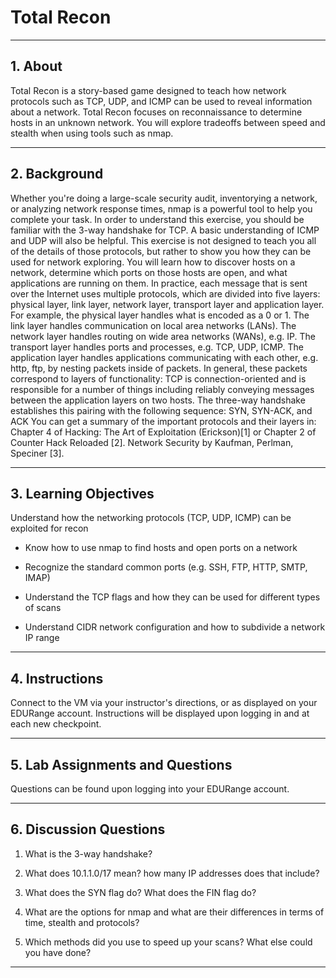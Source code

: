 # Total Recon

---

## 1. About

Total Recon is a story-based game designed to teach how network
protocols such as TCP, UDP, and ICMP can be used to reveal information about
a network. Total Recon focuses on reconnaissance to determine hosts in an
unknown network. You will explore tradeoffs between speed and stealth when
using tools such as nmap.

---

## 2. Background

Whether you're doing a large-scale security audit, inventorying a network, or
analyzing network response times, nmap is a powerful tool to help you complete
your task. In order to understand this exercise, you should be familiar with the
3-way handshake for TCP. A basic understanding of ICMP and UDP will also
be helpful. This exercise is not designed to teach you all of the details of those
protocols, but rather to show you how they can be used for network exploring.
You will learn how to discover hosts on a network, determine which ports on
those hosts are open, and what applications are running on them.
In practice, each message that is sent over the Internet uses multiple protocols,
which are divided into five layers: physical layer, link layer, network layer,
transport layer and application layer. For example, the physical layer handles
what is encoded as a 0 or 1. The link layer handles communication on local area
networks (LANs). The network layer handles routing on wide area networks
(WANs), e.g. IP. The transport layer handles ports and processes, e.g. TCP,
UDP, ICMP. The application layer handles applications communicating with
each other, e.g. http, ftp, by nesting packets inside of packets. In general, these
packets correspond to layers of functionality: TCP is connection-oriented and is
responsible for a number of things including reliably conveying messages between
the application layers on two hosts. The three-way handshake establishes this
pairing with the following sequence: SYN, SYN-ACK, and ACK You can get a
summary of the important protocols and their layers in: Chapter 4 of Hacking:
The Art of Exploitation (Erickson)[1] or Chapter 2 of Counter Hack Reloaded
[2]. Network Security by Kaufman, Perlman, Speciner [3].

---

## 3. Learning Objectives

Understand how the networking protocols (TCP, UDP, ICMP) can be
exploited for recon

- Know how to use nmap to find hosts and open ports on a network

- Recognize the standard common ports (e.g. SSH, FTP, HTTP, SMTP,
IMAP)

- Understand the TCP flags and how they can be used for different types of
scans

- Understand CIDR network configuration and how to subdivide a network
IP range

---

## 4. Instructions

Connect to the VM via your instructor's directions, or as displayed on your
EDURange account. Instructions will be displayed upon logging in and at each
new checkpoint.

---

## 5. Lab Assignments and Questions

Questions can be found upon logging into your EDURange account.

---

## 6. Discussion Questions

1. What is the 3-way handshake?

2. What does 10.1.1.0/17 mean? how many IP addresses does that include?

3. What does the SYN flag do? What does the FIN flag do?

4. What are the options for nmap and what are their differences in terms of
time, stealth and protocols?

5. Which methods did you use to speed up your scans? What else could you
have done?

---